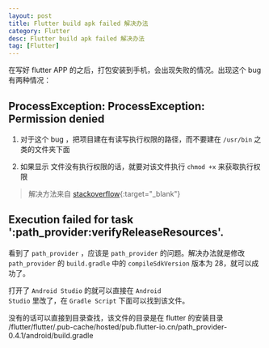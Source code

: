 ```yaml
---
layout: post
title: Flutter build apk failed 解决办法
category: Flutter
desc: Flutter build apk failed 解决办法
tag: [Flutter]
---
```


在写好 flutter APP 的之后，打包安装到手机，会出现失败的情况。出现这个 bug 有两种情况：

## ProcessException: ProcessException: Permission denied

1. 对于这个 bug ，把项目建在有读写执行权限的路径，而不要建在 <code>/usr/bin</code> 之类的文件夹下面

2. 如果显示 <gradlew> 文件没有执行权限的话，就要对该文件执行 <code>chmod +x</code> 来获取执行权限

> 解决方法来自 [stackoverflow](https://stackoverflow.com/search?q=ProcessException%3A+ProcessException%3A+Permission+denied){:target="_blank"}

## Execution failed for task ':path_provider:verifyReleaseResources'.

看到了 <code>path_provider</code> ，应该是 <code>path_provider</code> 的问题。解决办法就是修改 <code>path_provider</code> 的 <code>build.gradle</code> 中的 <code>compileSdkVersion</code> 版本为 28，就可以成功了。

打开了 <code>Android Studio</code> 的就可以直接在 <code>Android Studio</code> 里改了，在  <code>Gradle Script</code> 下面可以找到该文件。

没有的话可以直接到目录查找，该文件的目录是在 flutter 的安装目录 /flutter/flutter/.pub-cache/hosted/pub.flutter-io.cn/path_provider-0.4.1/android/build.gradle